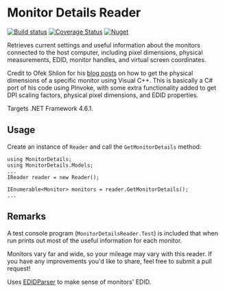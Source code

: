 # Monitor Details Reader

[![Build status](https://ci.appveyor.com/api/projects/status/g2r0vk9omnw55h5t/branch/master?svg=true)](https://ci.appveyor.com/project/allanrodriguez/monitordetailsreader/branch/master) [![Coverage Status](https://coveralls.io/repos/github/allanrodriguez/MonitorDetailsReader/badge.svg?branch=master)](https://coveralls.io/github/allanrodriguez/MonitorDetailsReader?branch=master) [![Nuget](https://img.shields.io/nuget/v/MonitorDetails)](https://www.nuget.org/packages/MonitorDetails)

Retrieves current settings and useful information about the monitors connected to the host computer, including pixel dimensions, physical measurements, EDID, monitor handles, and virtual screen coordinates.

Credit to Ofek Shilon for his [blog posts](https://ofekshilon.com/2014/06/19/reading-specific-monitor-dimensions/) on how to get the physical dimensions of a specific monitor using Visual C++. This is basically a C# port of his code using PInvoke, with some extra functionality added to get DPI scaling factors, physical pixel dimensions, and EDID properties.

Targets .NET Framework 4.6.1.

## Usage

Create an instance of `Reader` and call the `GetMonitorDetails` method:

```
using MonitorDetails;
using MonitorDetails.Models;
...
IReader reader = new Reader();

IEnumerable<Monitor> monitors = reader.GetMonitorDetails();
...
```

## Remarks

A test console program (`MonitorDetailsReader.Test`) is included that when run prints out most of the useful information for each monitor.

Monitors vary far and wide, so your mileage may vary with this reader. If you have any improvements you'd like to share, feel free to submit a pull request!

Uses [EDIDParser](https://github.com/falahati/EDIDParser) to make sense of monitors' EDID.
